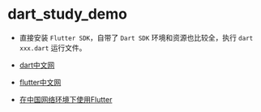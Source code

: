 # dart_study_demo

- 直接安装 `Flutter SDK`，自带了 `Dart SDK` 环境和资源也比较全，执行 `dart xxx.dart` 运行文件。

- [dart中文网](https://dart.cn/guides)

- [flutter中文网](https://flutter.cn/docs)

- [在中国网络环境下使用Flutter](https://flutter.cn/community/china)
